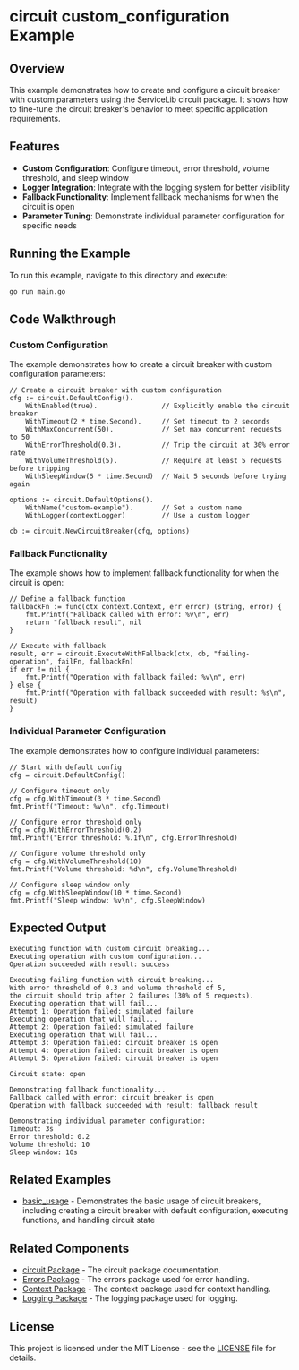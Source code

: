# circuit custom_configuration Example

## Overview

This example demonstrates how to create and configure a circuit breaker with custom parameters using the ServiceLib circuit package. It shows how to fine-tune the circuit breaker's behavior to meet specific application requirements.

## Features

- **Custom Configuration**: Configure timeout, error threshold, volume threshold, and sleep window
- **Logger Integration**: Integrate with the logging system for better visibility
- **Fallback Functionality**: Implement fallback mechanisms for when the circuit is open
- **Parameter Tuning**: Demonstrate individual parameter configuration for specific needs

## Running the Example

To run this example, navigate to this directory and execute:

```bash
go run main.go
```

## Code Walkthrough

### Custom Configuration

The example demonstrates how to create a circuit breaker with custom configuration parameters:

```
// Create a circuit breaker with custom configuration
cfg := circuit.DefaultConfig().
    WithEnabled(true).                // Explicitly enable the circuit breaker
    WithTimeout(2 * time.Second).     // Set timeout to 2 seconds
    WithMaxConcurrent(50).            // Set max concurrent requests to 50
    WithErrorThreshold(0.3).          // Trip the circuit at 30% error rate
    WithVolumeThreshold(5).           // Require at least 5 requests before tripping
    WithSleepWindow(5 * time.Second)  // Wait 5 seconds before trying again

options := circuit.DefaultOptions().
    WithName("custom-example").       // Set a custom name
    WithLogger(contextLogger)         // Use a custom logger

cb := circuit.NewCircuitBreaker(cfg, options)
```

### Fallback Functionality

The example shows how to implement fallback functionality for when the circuit is open:

```
// Define a fallback function
fallbackFn := func(ctx context.Context, err error) (string, error) {
    fmt.Printf("Fallback called with error: %v\n", err)
    return "fallback result", nil
}

// Execute with fallback
result, err = circuit.ExecuteWithFallback(ctx, cb, "failing-operation", failFn, fallbackFn)
if err != nil {
    fmt.Printf("Operation with fallback failed: %v\n", err)
} else {
    fmt.Printf("Operation with fallback succeeded with result: %s\n", result)
}
```

### Individual Parameter Configuration

The example demonstrates how to configure individual parameters:

```
// Start with default config
cfg = circuit.DefaultConfig()

// Configure timeout only
cfg = cfg.WithTimeout(3 * time.Second)
fmt.Printf("Timeout: %v\n", cfg.Timeout)

// Configure error threshold only
cfg = cfg.WithErrorThreshold(0.2)
fmt.Printf("Error threshold: %.1f\n", cfg.ErrorThreshold)

// Configure volume threshold only
cfg = cfg.WithVolumeThreshold(10)
fmt.Printf("Volume threshold: %d\n", cfg.VolumeThreshold)

// Configure sleep window only
cfg = cfg.WithSleepWindow(10 * time.Second)
fmt.Printf("Sleep window: %v\n", cfg.SleepWindow)
```

## Expected Output

```
Executing function with custom circuit breaking...
Executing operation with custom configuration...
Operation succeeded with result: success

Executing failing function with circuit breaking...
With error threshold of 0.3 and volume threshold of 5,
the circuit should trip after 2 failures (30% of 5 requests).
Executing operation that will fail...
Attempt 1: Operation failed: simulated failure
Executing operation that will fail...
Attempt 2: Operation failed: simulated failure
Executing operation that will fail...
Attempt 3: Operation failed: circuit breaker is open
Attempt 4: Operation failed: circuit breaker is open
Attempt 5: Operation failed: circuit breaker is open

Circuit state: open

Demonstrating fallback functionality...
Fallback called with error: circuit breaker is open
Operation with fallback succeeded with result: fallback result

Demonstrating individual parameter configuration:
Timeout: 3s
Error threshold: 0.2
Volume threshold: 10
Sleep window: 10s
```

## Related Examples

- [basic_usage](../basic_usage/README.md) - Demonstrates the basic usage of circuit breakers, including creating a circuit breaker with default configuration, executing functions, and handling circuit state

## Related Components

- [circuit Package](../../../circuit/README.md) - The circuit package documentation.
- [Errors Package](../../../errors/README.md) - The errors package used for error handling.
- [Context Package](../../../context/README.md) - The context package used for context handling.
- [Logging Package](../../../logging/README.md) - The logging package used for logging.

## License

This project is licensed under the MIT License - see the [LICENSE](../../../LICENSE) file for details.
